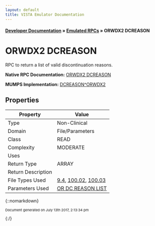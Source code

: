 ```yaml
---
layout: default
title: VISTA Emulator Documentation
---
```


#### [Developer Documentation](../index) &#187; [Emulated RPCs](TableOfContents) &#187; ORWDX2 DCREASON<br/>
# ORWDX2 DCREASON

RPC to return a list of valid discontinuation reasons.

**Native RPC Documentation:** [ORWDX2 DCREASON](../VISTARPC/ORWDX2_DCREASON)

**MUMPS Implementation:** [DCREASON^ORWDX2](http://code.osehra.org/dox/Routine_ORWDX2_source.html)

## Properties

Property | Value
--- | ---
Type | Non-Clinical
Domain | File/Parameters
Class | READ
Complexity | MODERATE
Uses | 
Return Type | ARRAY
Return Description | 
File Types Used | [9.4](../VDM/Package-9_4), [100.02](../VDM/Nature_Of_Order-100_02), [100.03](../VDM/Order_Reason-100_03)
Parameters Used | [OR DC REASON LIST](../Parameters/OR_DC_REASON_LIST)


{::nomarkdown} <br/><p style="font-size: 11px">Document generated on July 13th 2017, 2:13:34 pm</p>{:/}